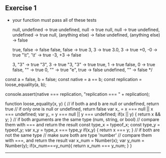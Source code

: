 ## Exercise 1
* your function must pass all of these tests
  
  null, undefined            ->   true
  undefined, null            ->   true
  null, null                 ->   true
  undefined, undefined       ->   true
  null, (anything else)      ->   false
  undefined, (anything else) ->   false
  
  true, false                ->    false
  false, false               ->    true
  3, 3                       ->    true
  3.0, 3                     ->    true
  +0, -0                     ->    true
  "\t", '\t'                 ->    true
  -3, +3                     ->    false
       
  3, "3"                     ->    true
  "3", 3                     ->    true
  "3, "3"                    ->    true
  true, 1                    ->    true
  false, 0                   ->    true
  false, ""                  ->    true
  0, ""                      ->    true
  "e", true                  ->    false
  undefined, ""              ->    false
*/

const a = false, b = false;
const native = a == b;
const replication = loose_equality(a, b);

console.assert(native === replication, "replication === " + replication);

function loose_equality(x, y) { 
  // if both a and b are null or undefined, return true
  // if only one is null or undefined, return false
var x_ = x === null || x === undefined;
var y_ = y === null || y === undefined;
if(x || y) {
return x && y; 
}
  // if both arguments are the same type (num, string, or bool)
  //  compare them with === and return the result
const type_x = typeof_x;
const type_y = typeof_y;
var x_y = type_x === type_y
if(x_y) {
  return x === y;
}
  // if both are not the same type
  //  make sure both are type 'number'
  //  compare them with ===, and return the result
var x_num = Number(x);
var y_num = Number(y);
if(x_num===y_num){ 
  return x_num === y_num;
}
}

---
